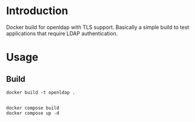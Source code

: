 # Introduction

Docker build for openldap with TLS support. Basically a simple build to test applications that require LDAP authentication.

# Usage

## Build

```docker
docker build -t openldap .
```

```docker compose

docker compose build
docker compose up -d

```
